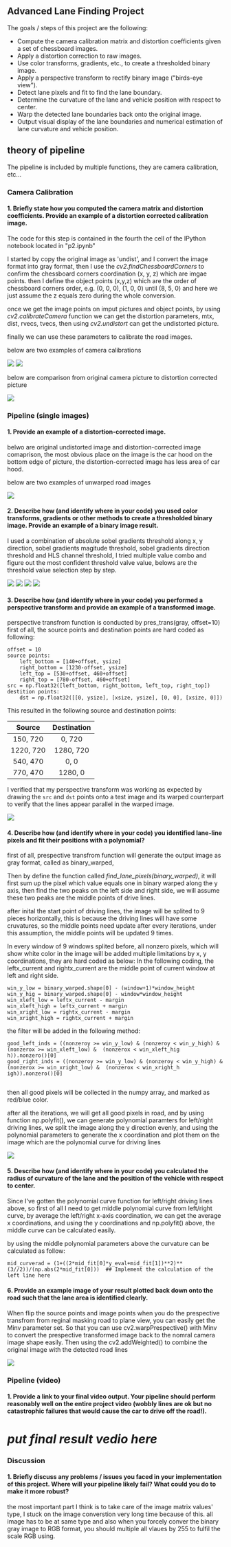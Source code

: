 ## Advanced Lane Finding Project

The goals / steps of this project are the following:

* Compute the camera calibration matrix and distortion coefficients given a set of chessboard images.
* Apply a distortion correction to raw images.
* Use color transforms, gradients, etc., to create a thresholded binary image.
* Apply a perspective transform to rectify binary image ("birds-eye view").
* Detect lane pixels and fit to find the lane boundary.
* Determine the curvature of the lane and vehicle position with respect to center.
* Warp the detected lane boundaries back onto the original image.
* Output visual display of the lane boundaries and numerical estimation of lane curvature and vehicle position.

## theory of pipeline

The pipeline is included by multiple functions,
they are camera calibration, etc...

### Camera Calibration

#### 1. Briefly state how you computed the camera matrix and distortion coefficients. Provide an example of a distortion corrected calibration image.

The code for this step is contained in the fourth the cell of the IPython notebook located in "p2.ipynb"

I started by copy the original image as 'undist', and I convert the image format into gray format, then I use the _cv2.findChessboardCorners_ to confirm the chessboard corners coordination (x, y, z) which are imgae points. then I define the object points (x,y,z) which are the order of chessboard corners order, e.g. (0, 0, 0), (1, 0, 0) until (8, 5, 0) and here we just assume the z equals zero during the whole conversion.

once we get the image points on imput pictures and object points, by using _cv2.calibrateCamera_ function we can get the distortion parameters, mtx, dist, rvecs, tvecs, then using _cv2.undistort_ can get the undistorted picture.

finally we can use these parameters to calibrate the road images.

below are two examples of camera calibrations

![](output_images/camera_cal_output/calibration3.jpg)
![](output_images/camera_cal_output/calibration3.jpg)

below are comparison from original camera picture to distortion corrected picture

![](output_images/camera_cal_output/chesseboard_comparison.jpg)

### Pipeline (single images)

#### 1. Provide an example of a distortion-corrected image.

belwo are original undistorted image and distortion-corrected image comaprison, the most obvious place on the image is the car hood on the bottom edge of picture, the distortion-corrected image has less area of car hood.

below are two examples of unwarped road images

![](output_images/road_output/road_comparison.jpg)

#### 2. Describe how (and identify where in your code) you used color transforms, gradients or other methods to create a thresholded binary image.  Provide an example of a binary image result.

I used a combination of absolute sobel gradients threshold along x, y direction, sobel gradients magitude threshold, sobel gradients direction threshold and HLS channel threshold, I tried multiple value combo and figure out the most confident threshold valve value, belows are the threshold value selection step by step.

![](output_images/threshold_output/undistorted_regional_road.jpg)
![](output_images/threshold_output/xy_threshold.jpg)
![](output_images/threshold_output/magitude_direction_threshold.jpg)
![](output_images/threshold_output/hls_combined_threshold.jpg)

#### 3. Describe how (and identify where in your code) you performed a perspective transform and provide an example of a transformed image.

perspective transfrom function is conducted by  pres_trans(gray, offset=10)
first of all, the source points and destination points are hard coded as following:
```
offset = 10
source points:
    left_bottom = [140+offset, ysize]
    right_bottom = [1230-offset, ysize]
    left_top = [530+offset, 460+offset]
    right_top = [780-offset, 460+offset]
src = np.float32([left_bottom, right_bottom, left_top, right_top])
destition points:
    dst = np.float32([[0, ysize], [xsize, ysize], [0, 0], [xsize, 0]])
```

This resulted in the following source and destination points:

| Source        | Destination   | 
|:-------------:|:-------------:| 
| 150, 720      | 0, 720        | 
| 1220, 720     | 1280, 720     |
| 540, 470      | 0, 0          |
| 770, 470      | 1280, 0       |

I verified that my perspective transform was working as expected by drawing the `src` and `dst` points onto a test image and its warped counterpart to verify that the lines appear parallel in the warped image.

![](output_images/perpective_transform_output/perspective_binary.jpg)

#### 4. Describe how (and identify where in your code) you identified lane-line pixels and fit their positions with a polynomial?

first of all, prespective transfrom function will generate the output image as gray format, called as binary_warped,

Then by define the function called _find_lane_pixels(binary_warped)_, it will first sum up the pixel which value equals one in binary warped along the y axis, then find the two peaks on the left side and right side, we will assume these two peaks are the middle points of drive lines.

after inital the start point of driving lines, the image will be splited to 9 pieces horizontally, this is because the driving lines will have some cruvatures, so the middle points need update after every iterations, under this assumption, the middle points will be updated 9 times.

In every window of 9 windows splited before, all nonzero pixels, which will show white color in the image will be added multiple limitations by x, y coordinations, they are hard coded as below:
In the following coding, the leftx_current and rightx_current are the middle point of current window at left and right side.
```
win_y_low = binary_warped.shape[0] - (window+1)*window_height
win_y_hig = binary_warped.shape[0] - window*window_height
win_xleft_low = leftx_current - margin
win_xleft_high = leftx_current + margin
win_xright_low = rightx_current - margin
win_xright_high = rightx_current + margin
```

the filter will be added in the following method:
```
good_left_inds = ((nonzeroy >= win_y_low) & (nonzeroy < win_y_high) & (nonzerox >= win_xleft_low) &  (nonzerox < win_xleft_hig                   h)).nonzero()[0]
good_right_inds = ((nonzeroy >= win_y_low) & (nonzeroy < win_y_high) & (nonzerox >= win_xright_low) &  (nonzerox < win_xright_h                    igh)).nonzero()[0]
        
```

then all good pixels will be collected in the numpy array, and marked as red/blue color.

after all the iterations, we will get all good pixels in road, and by using function np.polyfit(), we can generate polynomial paramters for left/right driving lines, we split the image along the y direction evenly, and using the polynomial parameters to generate the x coordination and plot them on the image which are the polynomial curve for driving lines

![](output_images/detected_lines.jpg)

#### 5. Describe how (and identify where in your code) you calculated the radius of curvature of the lane and the position of the vehicle with respect to center.

Since I've gotten the polynomial curve function for left/right driving lines above, so first of all I need to get middle polynomial curve from left/right curve, by average the left/right x-axis coordination, we can get the average x coordinations, and using the y coordinations and np.polyfit() above, the middle curve can be calculated easily.

by using the middle polynomial parameters above the curvature can be calculated as follow:
```
mid_curverad = (1+((2*mid_fit[0]*y_eval+mid_fit[1])**2)**(3//2))/(np.abs(2*mid_fit[0]))  ## Implement the calculation of the left line here
```

#### 6. Provide an example image of your result plotted back down onto the road such that the lane area is identified clearly.

When flip the source points and image points when you do the prespective transfrom from reginal masking road to plane view, you can easily get the Minv parameter set. 
So that you can use cv2.warpPrespective() with Minv to convert the prespective transformed image back to the nomral camera image shape easily. 
Then using the cv2.addWeighted() to combine the original image with the detected road lines

![](output_images/detected_road.jpg)


### Pipeline (video)

#### 1. Provide a link to your final video output.  Your pipeline should perform reasonably well on the entire project video (wobbly lines are ok but no catastrophic failures that would cause the car to drive off the road!).
# _put final result vedio here_

### Discussion

#### 1. Briefly discuss any problems / issues you faced in your implementation of this project.  Where will your pipeline likely fail?  What could you do to make it more robust?

the most important part I think is to take care of the image matrix values' type, I stuck on the image converstion very long time because of this. all image has to be at same type and also when you forcely conver the binary gray image to RGB format, you should multiple all vlaues by 255 to fulfil the scale RGB using.

